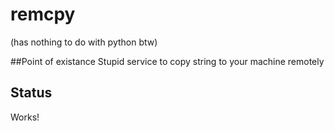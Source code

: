 # remcpy 
(has nothing to do with python btw)

##Point of existance
Stupid service to copy string to your machine remotely

## Status
Works!

